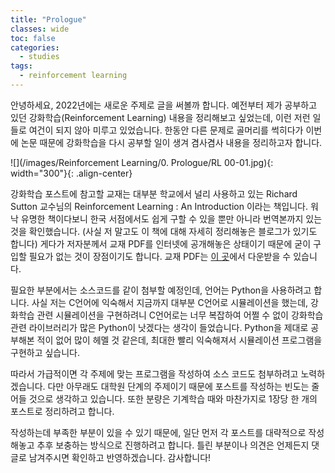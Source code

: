 ```yaml
---
title: "Prologue"
classes: wide
toc: false
categories:
  - studies
tags:
  - reinforcement learning
---
```


안녕하세요, 2022년에는 새로운 주제로 글을 써볼까 합니다. 예전부터 제가 공부하고 있던 강화학습(Reinforcement Learning) 내용을 정리해보고 싶었는데, 이런 저런 일들로 여건이 되지 않아 미루고 있었습니다. 한동안 다른 문제로 골머리를 썩히다가 이번에 논문 때문에 강화학습을 다시 공부할 일이 생겨 겸사겸사 내용을 정리하고자 합니다.

![](/images/Reinforcement Learning/0. Prologue/RL 00-01.jpg){: width="300"}{: .align-center}

강화학습 포스트에 참고할 교재는 대부분 학교에서 널리 사용하고 있는 Richard Sutton 교수님의 Reinforcement Learning : An Introduction 이라는 책입니다. 워낙 유명한 책이다보니 한국 서점에서도 쉽게 구할 수 있을 뿐만 아니라 번역본까지 있는 것을 확인했습니다. (사실 저 말고도 이 책에 대해 자세히 정리해놓은 블로그가 있기도 합니다) 게다가 저자분께서 교재 PDF를 인터넷에 공개해놓은 상태이기 때문에 굳이 구입할 필요가 없는 것이 장점이기도 합니다. 교재 PDF는 [이 곳](http://www.incompleteideas.net/book/the-book-2nd.html)에서 다운받을 수 있습니다.

필요한 부분에서는 소스코드를 같이 첨부할 예정인데, 언어는 Python을 사용하려고 합니다. 사실 저는 C언어에 익숙해서 지금까지 대부분 C언어로 시뮬레이션을 했는데, 강화학습 관련 시뮬레이션을 구현하려니 C언어로는 너무 복잡하여 어쩔 수 없이 강화학습 관련 라이브러리가 많은 Python이 낫겠다는 생각이 들었습니다. Python을 제대로 공부해본 적이 없어 많이 헤멜 것 같은데, 최대한 빨리 익숙해져서 시뮬레이션 프로그램을 구현하고 싶습니다.

따라서 가급적이면 각 주제에 맞는 프로그램을 작성하여 소스 코드도 첨부하려고 노력하겠습니다. 다만 아무래도 대학원 단계의 주제이기 때문에 포스트를 작성하는 빈도는 줄어들 것으로 생각하고 있습니다. 또한 분량은 기계학습 때와 마찬가지로 1장당 한 개의 포스트로 정리하려고 합니다.

작성하는데 부족한 부분이 있을 수 있기 때문에, 일단 먼저 각 포스트를 대략적으로 작성해놓고 추후 보충하는 방식으로 진행하려고 합니다. 틀린 부분이나 의견은 언제든지 댓글로 남겨주시면 확인하고 반영하겠습니다. 감사합니다!